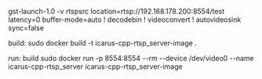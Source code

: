gst-launch-1.0 -v rtspsrc location=rtsp://192.168.178.200:8554/test latency=0 buffer-mode=auto ! decodebin ! videoconvert ! autovideosink sync=false


build:
	sudo docker build -t icarus-cpp-rtsp_server-image .

run: build
	sudo docker run -p 8554:8554 --rm --device /dev/video0 --name icarus-cpp-rtsp_server icarus-cpp-rtsp_server-image